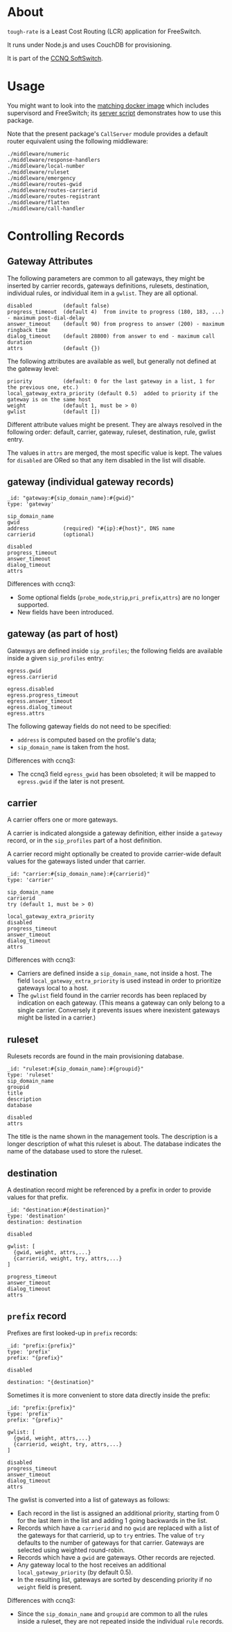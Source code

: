 About
=====

`tough-rate` is a Least Cost Routing (LCR) application for FreeSwitch.

It runs under Node.js and uses CouchDB for provisioning.

It is part of the [CCNQ SoftSwitch](http://ccnq.shimaore.net/).

Usage
=====

You might want to look into the [matching docker image](https://github.com/shimaore/docker.tough-rate) which includes supervisord and FreeSwitch; its [server script](https://github.com/shimaore/docker.tough-rate/blob/master/server.coffee.md) demonstrates how to use this package.

Note that the present package's `CallServer` module provides a default router equivalent using the following middleware:

    ./middleware/numeric
    ./middleware/response-handlers
    ./middleware/local-number
    ./middleware/ruleset
    ./middleware/emergency
    ./middleware/routes-gwid
    ./middleware/routes-carrierid
    ./middleware/routes-registrant
    ./middleware/flatten
    ./middleware/call-handler

Controlling Records
===================

Gateway Attributes
------------------

The following parameters are common to all gateways, they might be inserted by carrier records, gateways definitions, rulesets, destination, individual rules, or individual item in a `gwlist`.
They are all optional.

    disabled          (default false)
    progress_timeout  (default 4)  from invite to progress (180, 183, ...) - maximum post-dial-delay
    answer_timeout    (default 90) from progress to answer (200) - maximum ringback time
    dialog_timeout    (default 28800) from answer to end - maximum call duration
    attrs             (default {})

The following attributes are available as well, but generally not defined at the gateway level:

    priority          (default: 0 for the last gateway in a list, 1 for the previous one, etc.)
    local_gateway_extra_priority (default 0.5)  added to priority if the gateway is on the same host
    weight            (default 1, must be > 0)
    gwlist            (default [])

Different attribute values might be present. They are always resolved in the following order: default, carrier, gateway, ruleset, destination, rule, gwlist entry.

The values in `attrs` are merged, the most specific value is kept.
The values for `disabled` are ORed so that any item disabled in the list will disable.

gateway (individual gateway records)
------------------------------------

    _id: "gateway:#{sip_domain_name}:#{gwid}"
    type: 'gateway'

    sip_domain_name
    gwid
    address           (required) "#{ip}:#{host}", DNS name
    carrierid         (optional)

    disabled
    progress_timeout
    answer_timeout
    dialog_timeout
    attrs

Differences with ccnq3:
- Some optional fields (`probe_mode`,`strip`,`pri_prefix`,`attrs`) are no longer supported.
- New fields have been introduced.


gateway (as part of host)
-------------------------

Gateways are defined inside `sip_profiles`; the following fields are available inside a given `sip_profiles` entry:

    egress.gwid
    egress.carrierid

    egress.disabled
    egress.progress_timeout
    egress.answer_timeout
    egress.dialog_timeout
    egress.attrs

The following gateway fields do not need to be specified:
- `address` is computed based on the profile's data;
- `sip_domain_name` is taken from the host.

Differences with ccnq3:
- The ccnq3 field `egress_gwid` has been obsoleted; it will be mapped to `egress.gwid` if the later is not present.


carrier
-------

A carrier offers one or more gateways.

A carrier is indicated alongside a gateway definition, either inside a `gateway` record, or in the `sip_profiles` part of a host definition.

A carrier record might optionally be created to provide carrier-wide default values for the gateways listed under that carrier.

    _id: "carrier:#{sip_domain_name}:#{carrierid}"
    type: 'carrier'

    sip_domain_name
    carrierid
    try (default 1, must be > 0)

    local_gateway_extra_priority
    disabled
    progress_timeout
    answer_timeout
    dialog_timeout
    attrs

Differences with ccnq3:
- Carriers are defined inside a `sip_domain_name`, not inside a host. The field `local_gateway_extra_priority` is used instead in order to prioritize gateways local to a host.
- The `gwlist` field found in the carrier records has been replaced by indication on each gateway. (This means a gateway can only belong to a single carrier. Conversely it prevents issues where inexistent gateways might be listed in a carrier.)


ruleset
-------

Rulesets records are found in the main provisioning database.

    _id: "ruleset:#{sip_domain_name}:#{groupid}"
    type: 'ruleset'
    sip_domain_name
    groupid
    title
    description
    database

    disabled
    attrs

The title is the name shown in the management tools.
The description is a longer description of what this ruleset is about.
The database indicates the name of the database used to store the ruleset.

destination
-----------

A destination record might be referenced by a prefix in order to provide values for that prefix.

    _id: "destination:#{destination}"
    type: 'destination'
    destination: destination

    disabled

    gwlist: [
      {gwid, weight, attrs,...}
      {carrierid, weight, try, attrs,...}
    ]

    progress_timeout
    answer_timeout
    dialog_timeout
    attrs

`prefix` record
---------------

Prefixes are first looked-up in `prefix` records:

    _id: "prefix:{prefix}"
    type: 'prefix'
    prefix: "{prefix}"

    disabled

    destination: "{destination}"

Sometimes it is more convenient to store data directly inside the prefix:

    _id: "prefix:{prefix}"
    type: 'prefix'
    prefix: "{prefix}"

    gwlist: [
      {gwid, weight, attrs,...}
      {carrierid, weight, try, attrs,...}
    ]

    disabled
    progress_timeout
    answer_timeout
    dialog_timeout
    attrs


The gwlist is converted into a list of gateways as follows:
- Each record in the list is assigned an additional priority, starting from 0 for the last item in the list and adding 1 going backwards in the list.
- Records which have a `carrierid` and no `gwid` are replaced with a list of the gateways for that carrierid, up to `try` entries. The value of `try` defaults to the number of gateways for that carrier. Gateways are selected using weighted round-robin.
- Records which have a `gwid` are gateways. Other records are rejected.
- Any gateway local to the host receives an additional `local_gateway_priority` (by default 0.5).
- In the resulting list, gateways are sorted by descending priority if no `weight` field is present.

Differences with ccnq3:
- Since the `sip_domain_name` and `groupid` are common to all the rules inside a ruleset, they are not repeated inside the individual `rule` records.
